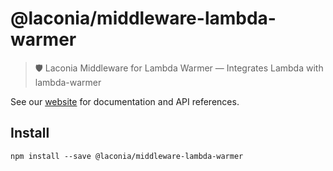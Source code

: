 # @laconia/middleware-lambda-warmer

> 🛡️ Laconia Middleware for Lambda Warmer — Integrates Lambda with lambda-warmer

See our [website](https://laconiajs.io) for documentation and API references.

## Install

```
npm install --save @laconia/middleware-lambda-warmer
```
